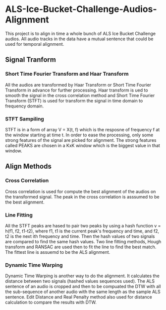 <h1>ALS-Ice-Bucket-Challenge-Audios-Alignment</h1>

<p>This project is to align in time a whole bunch of ALS Ice Bucket Challenge audios. All audio tracks in the data have a mutual sentence that could be used for temporal alignment.</p>

<h2>Signal Tranform</h2>
<h3>Short Time Fourier Transform and Haar Transform</h3>
<p>All the audios are transformed by Haar Transform or Short Time Fourier Transform in advance for further processing. Haar transform is ued to smooth the signal in the cross correlation method and Short Time Fourier Transform (STFT) is used for transform the signal in time domain to frequency domain.</p>
<h3>STFT Sampiling</h3>
<p>STFT is in a form of array V = X(t, f) which is the resposne of frequency f at the window starting at time t. In order to ease the processing, only some strong features of the signal are picked for alignment. The strong features called PEAKS are chosen in a KxK window which is the biggest value in that window.</p>

<h2>Align Methods</h2>
<h3>Cross Correlation</h3>
<p>Cross correlation is used for compute the best alignment of the audios on the transformed signal. The peak in the cross correlation is asssumed to be the best alignment.</p>
<h3>Line Fitting</h3>
<p>All the STFT peaks are hased to pair two peaks by using a hash function v = h(f1, f2, t1-t2), where f1, t1 is the current peak's frequency and time, and f2, t2 is the next ith frequency and time. Then the hash values of two signals are compared to find the same hash values. Two line fitting methods, Hough transform and RANSAC are used then to fit the line to find the best match. The fittest line is assuemd to be the ALS alignment.</p>
<h3>Dynamic Time Warping</h3>
<p>Dynamic Time Warping is another way to do the alignment. It calculates the distance between two signals (hashed values sequences used). The ALS sentence of an audio is cropped and then to be compuated the DTW with all the sub-sequence of another audio with the same length as the sample ALS sentence. Edit Distance and Real Penalty method also used for distance calculation to compare the results with DTW.<p>





